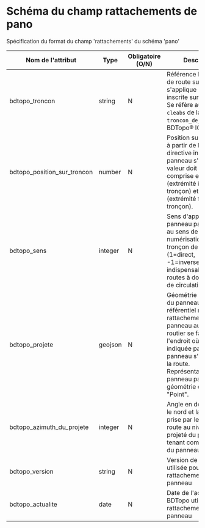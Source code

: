 # Schéma du champ rattachements de pano

Spécification du format du champ 'rattachements' du schéma 'pano'

| Nom de l'attribut           | Type    | Obligatoire (O/N) | Description                                                                                                                                                                                                                                                     |
| --------------------------- | ------- | ----------------- | --------------------------------------------------------------------------------------------------------------------------------------------------------------------------------------------------------------------------------------------------------------- |
| bdtopo_troncon              | string  | N                 | Référence le tronçon de route sur lequel s'applique la directive inscrite sur le panneau. Se réfère au champ `cleabs` de la table `troncon_de_route` de la BDTopo® IGN                                                                                          |
| bdtopo_position_sur_troncon | number  | N                 | Position sur le tronçon à partir de laquelle la directive inscrite par le panneau s'applique. La valeur doit être comprise entre 0 (extrémité initiale du tronçon) et 1 (extrémité finale du tronçon).                                                          |
| bdtopo_sens                 | integer | N                 | Sens d'application du panneau par rapport au sens de numérisation du tronçon de route (1=direct, -1=inverse).Quasiment indispensable pour les routes à double sens de circulation.                                                                              |
| bdtopo_projete              | geojson | N                 | Géométrie du projeté du panneau sur le référentiel routier. Le rattachement du panneau au référentiel routier se fait à l'endroit où la directive indiquée par le panneau s'applique sur la route. Représentation du panneau par une géométrie de type "Point". |
| bdtopo_azimuth_du_projete   | integer | N                 | Angle en degrés entre le nord et la direction prise par le tronçon de route au niveau du projeté du panneau en tenant compte du sens du panneau.                                                                                                                |
| bdtopo_version              | string  | N                 | Version de la BDTopo utilisée pour le rattachement du panneau                                                                                                                                                                                                   |
| bdtopo_actualite            | date    | N                 | Date de l'actualité de la BDTopo utilisée pour le rattachement du panneau                                                                                                                                                                                       |

